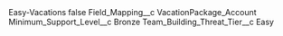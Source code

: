 <?xml version="1.0" encoding="UTF-8"?>
<CustomMetadata xmlns="http://soap.sforce.com/2006/04/metadata" xmlns:xsi="http://www.w3.org/2001/XMLSchema-instance" xmlns:xsd="http://www.w3.org/2001/XMLSchema">
    <label>Easy-Vacations</label>
    <protected>false</protected>
    <values>
        <field>Field_Mapping__c</field>
        <value xsi:type="xsd:string">VacationPackage_Account</value>
    </values>
    <values>
        <field>Minimum_Support_Level__c</field>
        <value xsi:type="xsd:string">Bronze</value>
    </values>
    <values>
        <field>Team_Building_Threat_Tier__c</field>
        <value xsi:type="xsd:string">Easy</value>
    </values>
</CustomMetadata>
